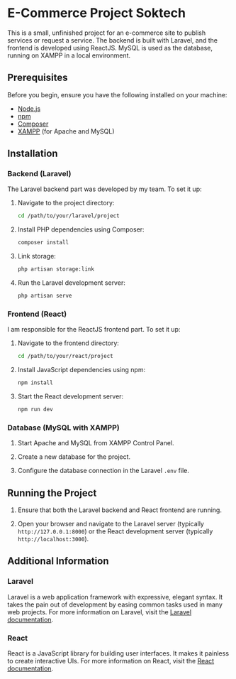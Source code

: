 # E-Commerce Project Soktech

This is a small, unfinished project for an e-commerce site to publish services or request a service. The backend is built with Laravel, and the frontend is developed using ReactJS. MySQL is used as the database, running on XAMPP in a local environment.

## Prerequisites

Before you begin, ensure you have the following installed on your machine:
- [Node.js](https://nodejs.org/)
- [npm](https://www.npmjs.com/)
- [Composer](https://getcomposer.org/)
- [XAMPP](https://www.apachefriends.org/index.html) (for Apache and MySQL)

## Installation

### Backend (Laravel)

The Laravel backend part was developed by my team. To set it up:

1. Navigate to the project directory:
   ```sh
   cd /path/to/your/laravel/project
   ```

2. Install PHP dependencies using Composer:
   ```sh
   composer install
   ```

3. Link storage:
   ```sh
   php artisan storage:link
   ```

4. Run the Laravel development server:
   ```sh
   php artisan serve
   ```

### Frontend (React)

I am responsible for the ReactJS frontend part. To set it up:

1. Navigate to the frontend directory:
   ```sh
   cd /path/to/your/react/project
   ```

2. Install JavaScript dependencies using npm:
   ```sh
   npm install
   ```

3. Start the React development server:
   ```sh
   npm run dev
   ```

### Database (MySQL with XAMPP)

1. Start Apache and MySQL from XAMPP Control Panel.

2. Create a new database for the project.

3. Configure the database connection in the Laravel `.env` file.

## Running the Project

1. Ensure that both the Laravel backend and React frontend are running.

2. Open your browser and navigate to the Laravel server (typically `http://127.0.0.1:8000`) or the React development server (typically `http://localhost:3000`).

## Additional Information

### Laravel

Laravel is a web application framework with expressive, elegant syntax. It takes the pain out of development by easing common tasks used in many web projects. For more information on Laravel, visit the [Laravel documentation](https://laravel.com/docs).

### React

React is a JavaScript library for building user interfaces. It makes it painless to create interactive UIs. For more information on React, visit the [React documentation](https://reactjs.org/docs/getting-started.html).

